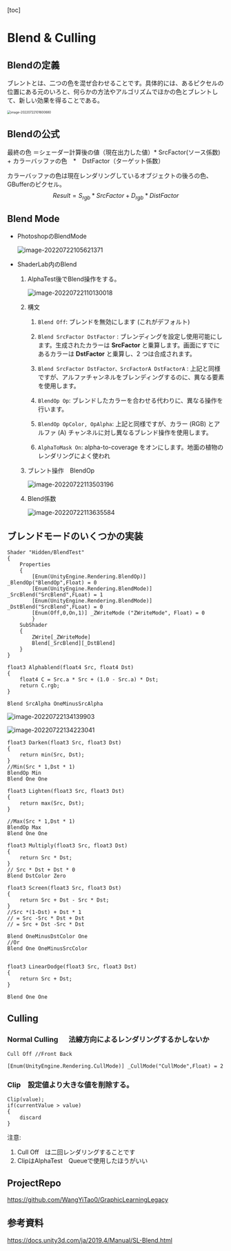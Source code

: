 [toc]

# Blend & Culling

## Blendの定義

ブレントとは、二つの色を混ぜ合わせることです。具体的には、あるピクセルの位置にある元のいろと、何らかの方法やアルゴリズムでほかの色とブレントして、新しい効果を得ることである。

<img src="https://vip2.loli.io/2022/07/22/zbGqP1Bn4lHEd9F.png" alt="image-20220722101600680" style="zoom:50%;" />

## Blendの公式

最終の色 ＝シェーダー計算後の値（現在出力した値）* SrcFactor(ソース係数) + カラーバッファの色　*　DstFactor（ターゲット係数）

カラーバッファの色は現在レンダリングしているオブジェクトの後ろの色、GBufferのピクセル。
$$
Result = S_{rgb} * SrcFactor +　D_{rgb} * DistFactor
$$

## Blend Mode

- PhotoshopのBlendMode

  ![image-20220722105621371](https://vip2.loli.io/2022/07/22/GfptU9u73bDvxWY.png)

- ShaderLab内のBlend

  1. AlphaTest後でBlend操作をする。

     ![image-20220722110130018](https://vip2.loli.io/2022/07/22/U2l5xEhvZ9uMAfs.png)

  2. 構文

     1. `Blend Off`: ブレンドを無効にします (これがデフォルト)
     2. `Blend SrcFactor DstFactor` : ブレンディングを設定し使用可能にします。生成されたカラーは **SrcFactor** と乗算します。画面にすでにあるカラーは **DstFactor** と乗算し、2 つは合成されます。
     3. `Blend SrcFactor DstFactor、SrcFactorA DstFactorA` : 上記と同様ですが、アルファチャンネルをブレンディングするのに、異なる要素を使用します。
     4. `BlendOp Op`: ブレンドしたカラーを合わせる代わりに、異なる操作を行います。
     5. `BlendOp OpColor, OpAlpha`: 上記と同様ですが、カラー (RGB) とアルファ (A) チャンネルに対し異なるブレンド操作を使用します。

     6. `AlphaToMask On`: alpha-to-coverage をオンにします。地面の植物のレンダリングによく使われ

  3. ブレント操作　BlendOp

     ![image-20220722113503196](https://vip2.loli.io/2022/07/22/NPSQWbKRhd9viqn.png)
  
  4. Blend係数
  
     ![image-20220722113635584](https://vip2.loli.io/2022/07/22/e3c5bvgJYRBXM9j.png)
  

## ブレンドモードのいくつかの実装

```shader
Shader "Hidden/BlendTest"
{
    Properties
    {
        [Enum(UnityEngine.Rendering.BlendOp)] _BlendOp("BlendOp",Float) = 0
        [Enum(UnityEngine.Rendering.BlendMode)] _SrcBlend("SrcBlend",FLoat) = 1
        [Enum(UnityEngine.Rendering.BlendMode)] _DstBlend("SrcBlend",FLoat) = 0
        [Enum(Off,0,On,1)] _ZWriteMode ("ZWriteMode", Float) = 0
        }
    SubShader
    {
        ZWrite[_ZWriteMode]
        Blend[_SrcBlend][_DstBlend]
    }
}
```

```shader
float3 Alphablend(float4 Src, float4 Dst)
{
    float4 C = Src.a * Src + (1.0 - Src.a) * Dst;
    return C.rgb;
}

Blend SrcAlpha OneMinusSrcAlpha

```

![image-20220722134139903](https://vip2.loli.io/2022/07/22/F24dOKk79TioWeQ.png)

![image-20220722134223041](https://vip2.loli.io/2022/07/22/9Tqk8SwbEPJcXtV.png)

```shader
float3 Darken(float3 Src, float3 Dst)
{
    return min(Src, Dst);
}
//Min(Src * 1,Dst * 1)
BlendOp Min
Blend One One
```

```shader
float3 Lighten(float3 Src, float3 Dst)
{
    return max(Src, Dst);
}

//Max(Src * 1,Dst * 1)
BlendOp Max
Blend One One
```

```shader
float3 Multiply(float3 Src, float3 Dst)
{
    return Src * Dst;
}
// Src * Dst + Dst * 0
Blend DstColor Zero

```

```shader
float3 Screen(float3 Src, float3 Dst)
{
    return Src + Dst - Src * Dst;
}
//Src *(1-Dst) + Dst * 1 
// = Src -Src * Dst + Dst
// = Src + Dst -Src * Dst

Blend OneMinusDstColor One 
//Or
Blend One OneMinusSrcColor


```

```Shader
float3 LinearDodge(float3 Src, float3 Dst)
{
    return Src + Dst;
}

Blend One One
```

## Culling

### Normal Culling 　 法線方向によるレンダリングするかしないか

```shader
Cull Off //Front Back

[Enum(UnityEngine.Rendering.CullMode)] _CullMode("CullMode",Float) = 2
```

### Clip　設定値より大きな値を削除する。

```shader
Clip(value);
if(currentValue > value)
{
	discard
}
```

注意: 

1. Cull Off　は二回レンダリングすることです
2. ClipはAlphaTest　Queueで使用したほうがいい

## ProjectRepo

https://github.com/WangYiTao0/GraphicLearningLegacy

## 参考資料

https://docs.unity3d.com/ja/2019.4/Manual/SL-Blend.html